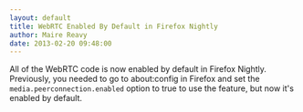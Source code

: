 ```yaml
---
layout: default
title: WebRTC Enabled By Default in Firefox Nightly
author: Maire Reavy
date: 2013-02-20 09:48:00
---
```



All of the WebRTC code is now enabled by default in Firefox Nightly.
Previously, you needed to go to about:config in Firefox and set the
`media.peerconnection.enabled` option to true to use the feature, but now it's
enabled by default.
